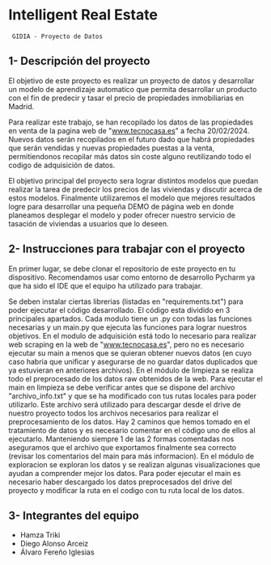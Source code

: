 # Intelligent Real Estate

<code> GIDIA - Proyecto de Datos </code>

## 1- Descripción del proyecto

El objetivo de este proyecto es realizar un proyecto de datos y desarrollar un modelo de aprendizaje automatico que permita desarrollar un producto con el fin de predecir y tasar el precio de propiedades inmobiliarias en Madrid. 

Para realizar este trabajo, se han recopilado los datos de las propiedades en venta de la pagina web de "www.tecnocasa.es" a fecha 20/02/2024. Nuevos datos serán recopilados en el futuro dado que habrá propiedades que serán vendidas y nuevas propiedades puestas a la venta, permitiendonos recopilar más datos sin coste alguno reutilizando todo el codigo de adquisición de datos.

El objetivo principal del proyecto sera lograr distintos modelos que puedan realizar la tarea de predecir los precios de las viviendas y discutir acerca de estos modelos. Finalmente utilizaremos el modelo que mejores resultados logre para desarrollar una pequeña DEMO de página web en donde planeamos desplegar el modelo y poder ofrecer nuestro servicio de tasación de viviendas a usuarios que lo deseen.


## 2- Instrucciones para trabajar con el proyecto

En primer lugar, se debe clonar el repositorio de este proyecto en tu dispositivo. Recomendamos usar como entorno de desarrollo Pycharm ya que ha sido el IDE que el equipo ha utilizado para trabajar.

Se deben instalar ciertas librerias (listadas en "requirements.txt") para poder ejecutar el código desarrollado. El código esta dividido en 3 principales apartados. Cada modulo tiene un .py con todas las funciones necesarias y un main.py que ejecuta las funciones para lograr nuestros objetivos. En el modulo de adquisición está todo lo necesario para realizar web scraping en la web de "www.tecnocasa.es", pero no es necesario ejecutar su main a menos que se quieran obtener nuevos datos (en cuyo caso habria que unificar y asegurarse de no guardar datos duplicados que ya estuvieran en anteriores archivos). En el módulo de limpieza se realiza todo el preprocesado de los datos raw obtenidos de la web. Para ejecutar el main en limpieza se debe verificar antes que se dispone del archivo "archivo_info.txt" y que se ha modificado con tus rutas locales para poder utilizarlo. Este archivo será utilizado para descargar desde el drive de nuestro proyecto todos los archivos necesarios para realizar el preprocesamiento de los datos. Hay 2 caminos que hemos tomado en el tratamiento de datos y es necesario comentar en el código uno de ellos al ejecutarlo. Manteniendo siempre 1 de las 2 formas comentadas nos aseguramos que el archivo que exportamos finalmente sea correcto (revisar los comentarios del main para más informacion). En el módulo de exploracion se exploran los datos y se realizan algunas visualizaciones que ayudan a comprender mejor los datos. Para poder ejecutar el main es necesario haber descargado los datos preprocesados del drive del proyecto y modificar la ruta en el codigo con tu ruta local de los datos.


## 3- Integrantes del equipo

- Hamza Triki
- Diego Alonso Arceiz
- Álvaro Fereño Iglesias


